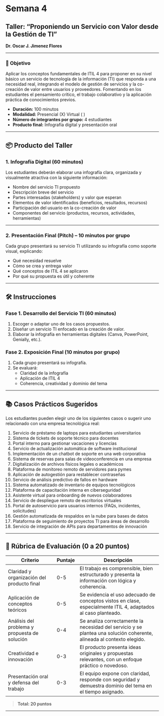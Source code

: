 # Semana 4  
## Taller: “Proponiendo un Servicio con Valor desde la Gestión de TI”  
**Dr. Oscar J. Jimenez Flores**

---

### 🎯 Objetivo  
Aplicar los conceptos fundamentales de ITIL 4 para proponer en su nivel básico un servicio de tecnología de la información (TI) que responda a una necesidad real, integrando el modelo de gestión de servicios y la co-creación de valor entre usuarios y proveedores. Fomentando en los estudiantes el pensamiento crítico, el trabajo colaborativo y la aplicación práctica de conocimientos previos.

- **Duración:** 100 minutos  
- **Modalidad:** Presencial (X)    Virtual ( )  
- **Número de integrantes por grupo:** 4 estudiantes  
- **Producto final:** Infografía digital y presentación oral

---

## 📦 Producto del Taller

### 1. Infografía Digital (60 minutos)  
Los estudiantes deberán elaborar una infografía clara, organizada y visualmente atractiva con la siguiente información:

- Nombre del servicio TI propuesto  
- Descripción breve del servicio  
- Partes interesadas (stakeholders) y valor que esperan  
- Elementos de valor identificados (beneficios, resultados, recursos)  
- Participación del usuario en la co-creación de valor  
- Componentes del servicio (productos, recursos, actividades, herramientas)

---

### 2. Presentación Final (Pitch) – 10 minutos por grupo  
Cada grupo presentará su servicio TI utilizando su infografía como soporte visual, explicando:

- Qué necesidad resuelve  
- Cómo se crea y entrega valor  
- Qué conceptos de ITIL 4 se aplicaron  
- Por qué su propuesta es útil y coherente

---

## 🛠 Instrucciones

### Fase 1. Desarrollo del Servicio TI (60 minutos)

1. Escoger o adaptar uno de los casos propuestos.  
2. Diseñar un servicio TI enfocado en la creación de valor.  
3. Elaborar la infografía en herramientas digitales (Canva, PowerPoint, Genially, etc.).

### Fase 2. Exposición Final (10 minutos por grupo)

1. Cada grupo presentará su infografía.  
2. Se evaluará:
   - Claridad de la infografía  
   - Aplicación de ITIL 4  
   - Coherencia, creatividad y dominio del tema

---

## 📚 Casos Prácticos Sugeridos  
Los estudiantes pueden elegir uno de los siguientes casos o sugerir uno relacionado con una empresa tecnológica real:

1. Servicio de préstamo de laptops para estudiantes universitarios  
2. Sistema de tickets de soporte técnico para docentes  
3. Portal interno para gestionar vacaciones y licencias  
4. Servicio de actualización automática de software institucional  
5. Implementación de un chatbot de soporte en una web corporativa  
6. Sistema de reservas para salas de videoconferencia en una empresa  
7. Digitalización de archivos físicos legales o académicos  
8. Plataforma de monitoreo remoto de servidores para pymes  
9. Aplicación de autogestión para restablecer contraseñas  
10. Servicio de análisis predictivo de fallos en hardware  
11. Sistema automatizado de inventario de equipos tecnológicos  
12. Plataforma de capacitación interna en ciberseguridad  
13. Asistente virtual para onboarding de nuevos colaboradores  
14. Servicio de despliegue remoto de escritorios virtuales  
15. Portal de autoservicio para usuarios internos (FAQs, incidentes, solicitudes)  
16. Gestión automatizada de respaldos en la nube para bases de datos  
17. Plataforma de seguimiento de proyectos TI para áreas de desarrollo  
18. Servicio de integración de APIs para departamentos de innovación  

---

## 🧮 Rúbrica de Evaluación (0 a 20 puntos)

| **Criterio**                              | **Puntaje** | **Descripción**                                                                 |
|------------------------------------------|-------------|---------------------------------------------------------------------------------|
| Claridad y organización del producto final | 0-5         | El trabajo es comprensible, bien estructurado y presenta la información con lógica y coherencia. |
| Aplicación de conceptos teóricos         | 0-5         | Se evidencia el uso adecuado de conceptos vistos en clase, especialmente ITIL 4, adaptados al caso planteado. |
| Análisis del problema y propuesta de solución | 0-4     | Se analiza correctamente la necesidad del servicio y se plantea una solución coherente, alineada al contexto elegido. |
| Creatividad e innovación                 | 0-3         | El producto presenta ideas originales y propuestas relevantes, con un enfoque práctico o novedoso. |
| Presentación oral y defensa del trabajo  | 0-3         | El equipo expone con claridad, responde con seguridad y demuestra dominio del tema en el tiempo asignado. |

> **Total: 20 puntos**

---
